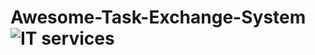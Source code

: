 # Awesome-Task-Exchange-System![IT services](https://user-images.githubusercontent.com/28753726/190927591-c4725011-34ed-43b2-ae04-a87fcb798d8f.jpeg)
